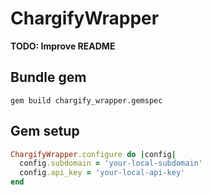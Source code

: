 # ChargifyWrapper

**TODO: Improve README**

## Bundle gem

```
gem build chargify_wrapper.gemspec
```

## Gem setup

```ruby
ChargifyWrapper.configure do |config|
  config.subdomain = 'your-local-subdomain'
  config.api_key = 'your-local-api-key'
end
```
